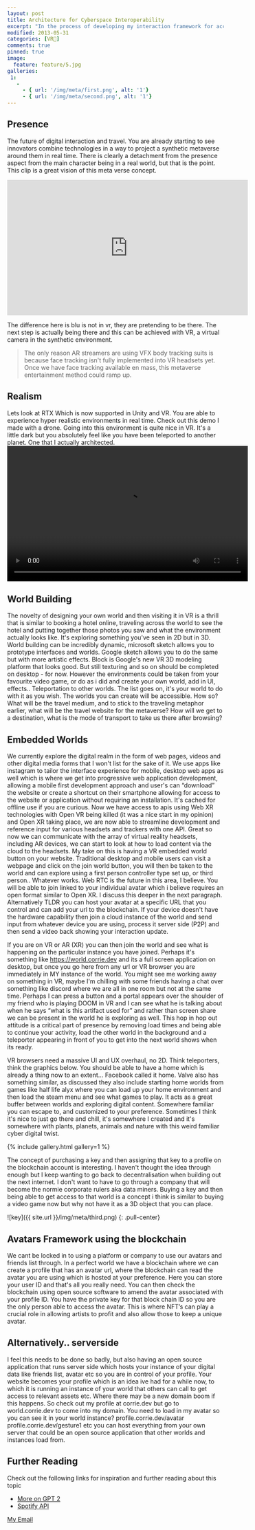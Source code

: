```yaml
---
layout: post
title: Architecture for Cyberspace Interoperability
excerpt: "In the process of developing my interaction framework for accessible vr interaction and visualisation, this post will outline decentralization of the "metaverse" and how we can leverage new mediums into everyday navigation."
modified: 2013-05-31
categories: [VR🥽]
comments: true
pinned: true
image:
  feature: feature/5.jpg
galleries:
 1:
   -
     - { url: '/img/meta/first.png', alt: '1'}
     - { url: '/img/meta/second.png', alt: '1'}
---
```


## Presence
The future of digital interaction and travel. You are already starting to see innovators combine technologies in a way to project a synthetic metaverse around them in real time. There is clearly a detachment from the presence aspect from the main character being in a real world, but that is the point. This clip is a great vision of this meta verse concept. 

<iframe width="560" height="315" src="https://www.youtube.com/embed/wSx472esQps?si=Wu6WHAW3MnPFM9cQ" title="YouTube video player" frameborder="0" allow="accelerometer; autoplay; clipboard-write; encrypted-media; gyroscope; picture-in-picture; web-share" referrerpolicy="strict-origin-when-cross-origin" allowfullscreen></iframe>

The difference here is blu is not in vr, they are pretending to be there. The next step is actually being there and this can be achieved with VR, a virtual camera in the synthetic environment. 

> The only reason AR streamers are using VFX body tracking suits is because face tracking isn't fully implemented into VR headsets yet. Once we have face tracking available en mass, this metaverse entertainment method could ramp up.

## Realism
Lets look at RTX Which is now supported in Unity and VR. You are able to experience hyper realistic environments in real time. Check out this demo I made with a drone. Going into this environment is quite nice in VR. It's a little dark but you absolutely feel like you have been teleported to another planet. One that I actually architected. 
<video width="560" height="315" controls>
  <source src="https://cdn.artstation.com/p/video_sources/001/349/400/2021-06-08-17-10-38.mp4" type="video/mp4">
Your browser does not support the video tag.
</video>


## World Building
The novelty of designing your own world and then visiting it in VR is a thrill that is similar to booking a hotel online, traveling across the world to see the hotel and putting together those photos you saw and what the environment actually looks like. It's exploring something you've seen in 2D but in 3D. World building can be incredibly dynamic, microsoft sketch allows you to prototype interfaces and worlds. Google sketch allows you to do the same but with more artistic effects. Block is Google's new VR 3D modeling platform that looks good. But still texturing and so on should be completed on desktop - for now. However the environments could be taken from your favourite video game, or do as i did and create your own world, add in UI, effects.. Teleportation to other worlds. The list goes on, it's your world to do with it as you wish.
The worlds you can create will be accessible. How so? What will be the travel medium, and to stick to the traveling metaphor earlier, what will be the travel website for the metaverse? How will we get to a destination, what is the mode of transport to take us there after browsing?

## Embedded Worlds
We currently explore the digital realm in the form of web pages, videos and other digital media forms that I won't list for the sake of it. We use apps like instagram to tailor the interface experience for mobile, desktop web apps as well which is where we get into progressive web application development, allowing a mobile first development approach and user's can “download” the website or create a shortcut on their smartphone allowing for access to the website or application without requiring an installation. It's cached for offline use if you are curious.
Now we have access to apis using Web XR technologies with Open VR being killed (it was a nice start in my opinion) and Open XR taking place, we are now able to streamline development and reference input for various headsets and trackers with one API. 
Great so now we can communicate with the array of virtual reality headsets, including AR devices, we can start to look at how to load content via the cloud to the headsets. My take on this is having a VR embedded world button on your website. Traditional desktop and mobile users can visit a webpage and click on the join world button, you will then be taken to the world and can explore using a first person controller type set up, or third person.. Whatever works. Web RTC is the future in this area, I believe. You will be able to join linked to your individual avatar which i believe requires an open format similar to Open XR. I discuss this deeper in the next paragraph. Alternatively TLDR you can host your avatar at a specific URL that you control and can add your url to the blockchain. If your device doesn't have the hardware capability then join a cloud instance of the world and send input from whatever device you are using, process it server side (P2P) and then send a video back showing your interaction update. 

If you are on VR or AR (XR) you can then join the world and see what is happening on the particular instance you have joined. Perhaps it's something like https://world.corrie.dev and its a full screen application on desktop, but once you go here from any url or VR browser you are immediately in MY instance of the world. You might see me working away on something in VR, maybe I'm chilling with some friends having a chat over something like discord where we are all in one room but not at the same time. Perhaps I can press a button and a portal appears over the shoulder of my friend who is playing DOOM in VR and I can see what he is talking about when he says “what is this artifact used for” and rather than screen share we can be present in the world he is exploring as well. This hop in hop out attitude is a critical part of presence by removing load times and being able to continue your activity, load the other world in the background and a teleporter appearing in front of you to get into the next world shows when its ready.

VR browsers need a massive UI and UX overhaul, no 2D. Think teleporters, think the graphics below. You should be able to have a home which is already a thing now to an extent… Facebook called it home. Valve also has something similar, as discussed they also include starting home worlds from games like half life alyx where you can load up your home environment and then load the steam menu and see what games to play. It acts as a great buffer between worlds and exploring digital content. Somewhere familiar you can escape to, and customized to your preference. Sometimes I think it's nice to just go there and chill, it's somewhere I created and it's somewhere with plants, planets, animals and nature with this weird familiar cyber digital twist. 


{% include gallery.html  gallery=1 %}


The concept of purchasing a key and then assigning that key to a profile on the blockchain account is interesting. I haven't thought the idea through enough but I keep wanting to go back to decentralisation when building out the next internet. I don't want to have to go through a company that will become the normie corporate rulers aka data miners. Buying a key and then being able to get access to that world is a concept i think is similar to buying a video game now but why not have it as a 3D object that you can place.

![key]({{ site.url }}/img/meta/third.png)
{: .pull-center}

## Avatars Framework using the blockchain
We cant be locked in to using a platform or company to use our avatars and friends list through. In a perfect world we have a blockchain where we can create a profile that has an avatar url, where the blockchain can read the avatar you are using which is hosted at your preference. Here you can store your user ID and that's all you really need. You can then check the blockchain using open source software to amend the avatar associated with your profile ID. You have the private key for that block chain ID so you are the only person able to access the avatar. This is where NFT’s can play a crucial role in allowing artists to profit and also allow those to keep a unique avatar. 

## Alternatively.. serverside
I feel this needs to be done so badly, but also having an open source application that runs server side which hosts your instance of your digital data like friends list, avatar etc so you are in control of your profile. Your website becomes your profile which is an idea ive had for a while now, to which it is running an instance of your world that others can call to get access to relevant assets etc. Where there may be a new domain boom if this happens. So check out my profile at corrie.dev but go to world.corrie.dev to come into my domain. You need to load in my avatar so you can see it in your world instance? profile.corrie.dev/avatar profile.corrie.dev/gesture1 etc you can host everything from your own server that could be an open source application that other worlds and instances load from. 



## Further Reading
Check out the following links for inspiration and further reading about this topic
* [More on GPT 2](https://openai.com/blog/better-language-models/)
* [Spotify API](https://developer.spotify.com/documentation/web-api/)


<a href="#" id="emailclick" onclick="replace_email()">My Email</a>

<!-- SCRIPTS HERE -->
<script>
var email;

function add_mailto() {
  const elem = document.getElementById("emailclick");
  elem.href = `mailto:${email}`;
}

function replace_email() {
  // spam prevention
  const domain = "cjgstudio.com";
  const name = [16, 28, 1, 1, 26, 22];
  const xor_with = 115;
  let constructed = "";
  name.forEach(function(i) {
    constructed += String.fromCharCode(i ^ xor_with);
  })
  email = `${constructed}@${domain}`;
  const elem = document.getElementById("emailclick");
  elem.text = email;

  window.setTimeout(add_mailto, 100);
}
</script>